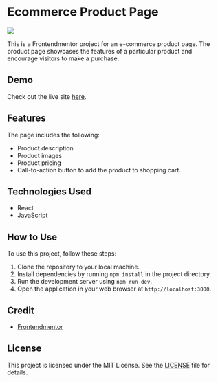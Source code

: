 # Ecommerce Product Page

![](https://i.imgur.com/OUOg2oi.jpg)

This is a Frontendmentor project for an e-commerce product page. The product page showcases the features of a particular product and encourage visitors to make a purchase.

## Demo
Check out the live site [here](https://ecommerce-official.netlify.app/).<br>

## Features

The page includes the following:
- Product description
- Product images
- Product pricing
- Call-to-action button to add the product to shopping cart.

## Technologies Used

- React
- JavaScript

## How to Use

To use this project, follow these steps:

1.  Clone the repository to your local machine.
2.  Install dependencies by running `npm install` in the project directory.
3.  Run the development server using `npm run dev`.
4.  Open the application in your web browser at `http://localhost:3000`.

## Credit

- [Frontendmentor](https://www.frontendmentor.io/challenges/ecommerce-product-page-UPsZ9MJp6)

## License

This project is licensed under the MIT License. See the [LICENSE](LICENSE.md) file for details.
